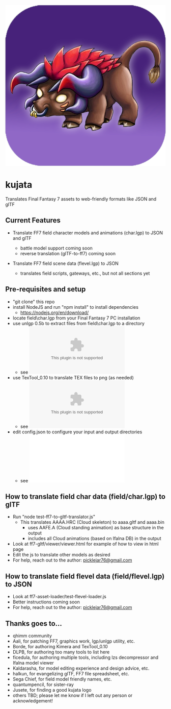 ![Logo](KUJATA.png)

# kujata

Translates Final Fantasy 7 assets to web-friendly formats like JSON and glTF

## Current Features

- Translate FF7 field character models and animations (char.lgp) to JSON and glTF
  - battle model support coming soon
  - reverse translation (glTF-to-ff7) coming soon

- Translate FF7 field scene data (flevel.lgp) to JSON
  - translates field scripts, gateways, etc., but not all sections yet

## Pre-requisites and setup
- "git clone" this repo
- install NodeJS and run "npm install" to install dependencies
  - https://nodejs.org/en/download/
- locate field\char.lgp from your Final Fantasy 7 PC installation
- use unlgp 0.5b to extract files from field\char.lgp to a directory
  - see ![unlgp.exe](lgp-0.5b/bin/unlgp.exe)
- use TexTool_0.10 to translate TEX files to png (as needed)
  - see ![TexTool.exe](tex-tool-0.10/TexTool.exe)
- edit config.json to configure your input and output directories
  - see ![config.json](config.json)

## How to translate field char data (field/char.lgp) to glTF
- Run "node test-ff7-to-gltf-translator.js"
  - This translates AAAA.HRC (Cloud skeleton) to aaaa.gltf and aaaa.bin
    - uses AAFE.A (Cloud standing animation) as base structure in the output
    - includes all Cloud animations (based on Ifalna DB) in the output
- Look at ff7-gltf/viewer/viewer.html for example of how to view in html page
- Edit the js to translate other models as desired
- For help, reach out to the author: picklejar76@gmail.com

## How to translate field flevel data (field/flevel.lgp) to JSON
- Look at ff7-asset-loader/test-flevel-loader.js
- Better instructions coming soon
- For help, reach out to the author: picklejar76@gmail.com

## Thanks goes to...
- qhimm community
- Aali, for patching FF7, graphics work, lgp/unlgp utility, etc.
- Borde, for authoring Kimera and TexTool_0.10
- DLPB, for authoring too many tools to list here
- ficedula, for authoring multiple tools, including lzs decompressor and Ifalna model viewer
- Kaldarasha, for model editing experience and design advice, etc.
- halkun, for evangelizing glTF, FF7 file spreadsheet, etc.
- Sega Chief, for field model friendly names, etc.
- quantumpencil, for sister-ray
- Jusete, for finding a good kujata logo
- others TBD; please let me know if I left out any person or acknowledgement!
